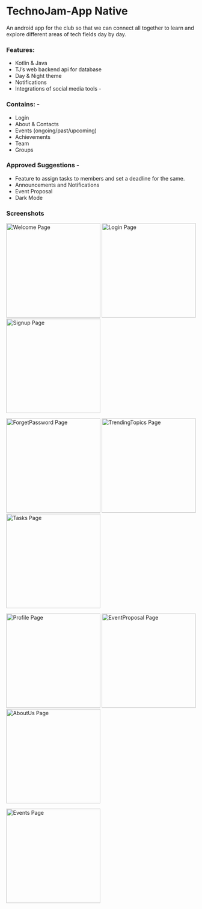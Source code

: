 # TechnoJam-App Native

An android app for the club so that we can connect all together to learn and explore different areas
of tech fields day by day.

### Features:

* Kotlin & Java
* TJ’s web backend api for database
* Day & Night theme
* Notifications
* Integrations of social media tools -

### Contains: -

* Login
* About & Contacts
* Events (ongoing/past/upcoming)
* Achievements
* Team
* Groups

### Approved Suggestions -

* Feature to assign tasks to members and set a deadline for the same.
* Announcements and Notifications
* Event Proposal
* Dark Mode

### Screenshots

<img src="https://github.com/technojam/Technojam_Android_Application/blob/main/Screenshots/Welcome.jpg" width="250" title="Welcome Page">    <img src="https://github.com/technojam/Technojam_Android_Application/blob/main/Screenshots/LoginPage.jpg" width="250"  title="Login Page">        <img src="https://github.com/technojam/Technojam_Android_Application/blob/main/Screenshots/SignupPage.jpg" width="250" title="Signup Page"> 
 
  <img src="https://github.com/technojam/Technojam_Android_Application/blob/main/Screenshots/ForgetPassword.jpg" width="250" title="ForgetPassword Page">    <img src="https://github.com/technojam/Technojam_Android_Application/blob/main/Screenshots/TrendingTopics.jpg" width="250" title="TrendingTopics Page">    <img src="https://github.com/technojam/Technojam_Android_Application/blob/main/Screenshots/Tasks.jpg" width="250" title="Tasks Page"> 

<img src="https://github.com/technojam/Technojam_Android_Application/blob/main/Screenshots/Profile.jpg" width="250" title="Profile Page">   <img src="https://github.com/technojam/Technojam_Android_Application/blob/main/Screenshots/EventProposal.jpg" width="250" title="EventProposal 
                                                                                                                                                               Page">   <img src="https://github.com/technojam/Technojam_Android_Application/blob/main/Screenshots/AboutUs.jpg" width="250" title="AboutUs Page"> 

<img src="https://github.com/technojam/Technojam_Android_Application/blob/main/Screenshots/Events.jpg" width="250" title="Events Page">




